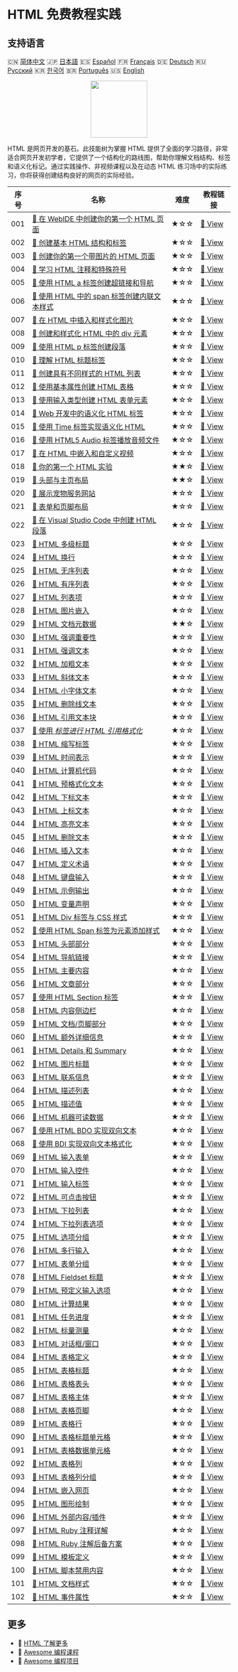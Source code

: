 # HTML 免费教程实践

## 支持语言

🇨🇳 [简体中文](README_zh.md) 🇯🇵 [日本語](README_ja.md) 🇪🇸 [Español](README_es.md) 🇫🇷 [Français](README_fr.md) 🇩🇪 [Deutsch](README_de.md) 🇷🇺 [Русский](README_ru.md) 🇰🇷 [한국어](README_ko.md) 🇧🇷 [Português](README_pt.md) 🇺🇸 [English](README.md) 

<div align="center">
<img width="128px" src="https://file.labex.io/path/NrasuEoAvSam.png">
</div>

HTML 是网页开发的基石。此技能树为掌握 HTML 提供了全面的学习路径，非常适合网页开发初学者，它提供了一个结构化的路线图，帮助你理解文档结构、标签和语义化标记。通过实践操作、非视频课程以及在动态 HTML 练习场中的实际练习，你将获得创建结构良好的网页的实际经验。

|   序号 | 名称                                                                                                                                             | 难度   | 教程链接                                                                                                     |
|--------|--------------------------------------------------------------------------------------------------------------------------------------------------|--------|--------------------------------------------------------------------------------------------------------------|
|    001 | [📖 在 WebIDE 中创建你的第一个 HTML 页面](https://labex.io/zh/tutorials/html-create-your-first-html-page-in-webide-451041)                       | ★☆☆    | [🔗 View](https://labex.io/zh/tutorials/html-create-your-first-html-page-in-webide-451041)                   |
|    002 | [📖 创建基本 HTML 结构和标签](https://labex.io/zh/tutorials/css-create-basic-html-structure-and-tags-451029)                                     | ★☆☆    | [🔗 View](https://labex.io/zh/tutorials/css-create-basic-html-structure-and-tags-451029)                     |
|    003 | [📖 创建你的第一个带图片的 HTML 页面](https://labex.io/zh/tutorials/javascript-create-your-first-html-page-with-image-451042)                    | ★☆☆    | [🔗 View](https://labex.io/zh/tutorials/javascript-create-your-first-html-page-with-image-451042)            |
|    004 | [📖 学习 HTML 注释和特殊符号](https://labex.io/zh/tutorials/html-learn-html-comments-and-special-symbols-451065)                                 | ★☆☆    | [🔗 View](https://labex.io/zh/tutorials/html-learn-html-comments-and-special-symbols-451065)                 |
|    005 | [📖 使用 HTML a 标签创建超链接和导航](https://labex.io/zh/tutorials/javascript-create-hyperlinks-and-navigation-with-html-a-tags-451037)         | ★☆☆    | [🔗 View](https://labex.io/zh/tutorials/javascript-create-hyperlinks-and-navigation-with-html-a-tags-451037) |
|    006 | [📖 使用 HTML 中的 span 标签创建内联文本样式](https://labex.io/zh/tutorials/javascript-create-inline-text-styling-with-span-tags-in-html-451038) | ★☆☆    | [🔗 View](https://labex.io/zh/tutorials/javascript-create-inline-text-styling-with-span-tags-in-html-451038) |
|    007 | [📖 在 HTML 中插入和样式化图片](https://labex.io/zh/tutorials/html-insert-and-style-images-in-html-452362)                                       | ★☆☆    | [🔗 View](https://labex.io/zh/tutorials/html-insert-and-style-images-in-html-452362)                         |
|    008 | [📖 创建和样式化 HTML 中的 div 元素](https://labex.io/zh/tutorials/javascript-create-and-style-div-elements-in-html-451028)                      | ★☆☆    | [🔗 View](https://labex.io/zh/tutorials/javascript-create-and-style-div-elements-in-html-451028)             |
|    009 | [📖 使用 HTML p 标签创建段落](https://labex.io/zh/tutorials/html-create-paragraphs-with-html-p-tag-451039)                                       | ★☆☆    | [🔗 View](https://labex.io/zh/tutorials/html-create-paragraphs-with-html-p-tag-451039)                       |
|    010 | [📖 理解 HTML 标题标签](https://labex.io/zh/tutorials/javascript-understand-html-heading-tags-451082)                                            | ★☆☆    | [🔗 View](https://labex.io/zh/tutorials/javascript-understand-html-heading-tags-451082)                      |
|    011 | [📖 创建具有不同样式的 HTML 列表](https://labex.io/zh/tutorials/css-create-html-lists-with-different-styles-451035)                              | ★☆☆    | [🔗 View](https://labex.io/zh/tutorials/css-create-html-lists-with-different-styles-451035)                  |
|    012 | [📖 使用基本属性创建 HTML 表格](https://labex.io/zh/tutorials/css-create-html-tables-with-basic-attributes-451036)                               | ★☆☆    | [🔗 View](https://labex.io/zh/tutorials/css-create-html-tables-with-basic-attributes-451036)                 |
|    013 | [📖 使用输入类型创建 HTML 表单元素](https://labex.io/zh/tutorials/css-create-html-form-elements-with-input-types-451034)                         | ★☆☆    | [🔗 View](https://labex.io/zh/tutorials/css-create-html-form-elements-with-input-types-451034)               |
|    014 | [📖 Web 开发中的语义化 HTML 标签](https://labex.io/zh/tutorials/css-semantic-html-tags-in-web-development-451083)                                | ★☆☆    | [🔗 View](https://labex.io/zh/tutorials/css-semantic-html-tags-in-web-development-451083)                    |
|    015 | [📖 使用 Time 标签实现语义化 HTML](https://labex.io/zh/tutorials/css-use-time-tag-for-semantic-html-451085)                                      | ★☆☆    | [🔗 View](https://labex.io/zh/tutorials/css-use-time-tag-for-semantic-html-451085)                           |
|    016 | [📖 使用 HTML5 Audio 标签播放音频文件](https://labex.io/zh/tutorials/html-play-audio-files-with-html5-audio-tag-451070)                          | ★☆☆    | [🔗 View](https://labex.io/zh/tutorials/html-play-audio-files-with-html5-audio-tag-451070)                   |
|    017 | [📖 在 HTML 中嵌入和自定义视频](https://labex.io/zh/tutorials/html-embed-and-customize-video-in-html-451045)                                     | ★☆☆    | [🔗 View](https://labex.io/zh/tutorials/html-embed-and-customize-video-in-html-451045)                       |
|    018 | [📖 你的第一个 HTML 实验](https://labex.io/zh/tutorials/html-your-first-html-lab-92740)                                                          | ★★☆    | [🔗 View](https://labex.io/zh/tutorials/html-your-first-html-lab-92740)                                      |
|    019 | [📖 头部与主页布局](https://labex.io/zh/tutorials/html-header-and-home-layout-271712)                                                            | ★★☆    | [🔗 View](https://labex.io/zh/tutorials/html-header-and-home-layout-271712)                                  |
|    020 | [📖 展示宠物服务网站](https://labex.io/zh/tutorials/html-showcase-pet-services-website-271713)                                                   | ★☆☆    | [🔗 View](https://labex.io/zh/tutorials/html-showcase-pet-services-website-271713)                           |
|    021 | [📖 表单和页脚布局](https://labex.io/zh/tutorials/html-form-and-footer-layout-271711)                                                            | ★☆☆    | [🔗 View](https://labex.io/zh/tutorials/html-form-and-footer-layout-271711)                                  |
|    022 | [📖 在 Visual Studio Code 中创建 HTML 段落](https://labex.io/zh/tutorials/html-create-html-paragraphs-in-visual-studio-code-70813)               | ★☆☆    | [🔗 View](https://labex.io/zh/tutorials/html-create-html-paragraphs-in-visual-studio-code-70813)             |
|    023 | [📖 HTML 多级标题](https://labex.io/zh/tutorials/html-html-headings-of-various-levels-70769)                                                     | ★☆☆    | [🔗 View](https://labex.io/zh/tutorials/html-html-headings-of-various-levels-70769)                          |
|    024 | [📖 HTML 换行](https://labex.io/zh/tutorials/html-html-line-break-70715)                                                                         | ★☆☆    | [🔗 View](https://labex.io/zh/tutorials/html-html-line-break-70715)                                          |
|    025 | [📖 HTML 无序列表](https://labex.io/zh/tutorials/html-html-unordered-list-70875)                                                                 | ★☆☆    | [🔗 View](https://labex.io/zh/tutorials/html-html-unordered-list-70875)                                      |
|    026 | [📖 HTML 有序列表](https://labex.io/zh/tutorials/html-html-ordered-list-70806)                                                                   | ★☆☆    | [🔗 View](https://labex.io/zh/tutorials/html-html-ordered-list-70806)                                        |
|    027 | [📖 HTML 列表项](https://labex.io/zh/tutorials/html-html-list-item-70788)                                                                        | ★☆☆    | [🔗 View](https://labex.io/zh/tutorials/html-html-list-item-70788)                                           |
|    028 | [📖 HTML 图片嵌入](https://labex.io/zh/tutorials/html-html-image-embedding-70777)                                                                | ★☆☆    | [🔗 View](https://labex.io/zh/tutorials/html-html-image-embedding-70777)                                     |
|    029 | [📖 HTML 文档元数据](https://labex.io/zh/tutorials/html-html-document-metadata-70765)                                                            | ★★☆    | [🔗 View](https://labex.io/zh/tutorials/html-html-document-metadata-70765)                                   |
|    030 | [📖 HTML 强调重要性](https://labex.io/zh/tutorials/html-html-strong-importance-70843)                                                            | ★☆☆    | [🔗 View](https://labex.io/zh/tutorials/html-html-strong-importance-70843)                                   |
|    031 | [📖 HTML 强调文本](https://labex.io/zh/tutorials/html-html-emphasized-text-70749)                                                                | ★☆☆    | [🔗 View](https://labex.io/zh/tutorials/html-html-emphasized-text-70749)                                     |
|    032 | [📖 HTML 加粗文本](https://labex.io/zh/tutorials/html-html-bold-text-70706)                                                                      | ★☆☆    | [🔗 View](https://labex.io/zh/tutorials/html-html-bold-text-70706)                                           |
|    033 | [📖 HTML 斜体文本](https://labex.io/zh/tutorials/html-html-italic-text-70773)                                                                    | ★☆☆    | [🔗 View](https://labex.io/zh/tutorials/html-html-italic-text-70773)                                         |
|    034 | [📖 HTML 小字体文本](https://labex.io/zh/tutorials/html-html-small-print-70835)                                                                  | ★☆☆    | [🔗 View](https://labex.io/zh/tutorials/html-html-small-print-70835)                                         |
|    035 | [📖 HTML 删除线文本](https://labex.io/zh/tutorials/html-html-strikethrough-text-70841)                                                           | ★☆☆    | [🔗 View](https://labex.io/zh/tutorials/html-html-strikethrough-text-70841)                                  |
|    036 | [📖 HTML 引用文本块](https://labex.io/zh/tutorials/html-html-quoted-text-block-70714)                                                            | ★☆☆    | [🔗 View](https://labex.io/zh/tutorials/html-html-quoted-text-block-70714)                                   |
|    037 | [📖 使用 <cite> 标签进行 HTML 引用格式化](https://labex.io/zh/tutorials/html-html-citation-formatting-with-cite-tag-70723)                       | ★☆☆    | [🔗 View](https://labex.io/zh/tutorials/html-html-citation-formatting-with-cite-tag-70723)                   |
|    038 | [📖 HTML 缩写标签](https://labex.io/zh/tutorials/html-abbreviation-tag-70700)                                                                    | ★☆☆    | [🔗 View](https://labex.io/zh/tutorials/html-abbreviation-tag-70700)                                         |
|    039 | [📖 HTML 时间表示](https://labex.io/zh/tutorials/html-html-time-representation-70868)                                                            | ★☆☆    | [🔗 View](https://labex.io/zh/tutorials/html-html-time-representation-70868)                                 |
|    040 | [📖 HTML 计算机代码](https://labex.io/zh/tutorials/html-html-computer-code-70725)                                                                | ★☆☆    | [🔗 View](https://labex.io/zh/tutorials/html-html-computer-code-70725)                                       |
|    041 | [📖 HTML 预格式化文本](https://labex.io/zh/tutorials/html-html-preformatted-text-70817)                                                          | ★☆☆    | [🔗 View](https://labex.io/zh/tutorials/html-html-preformatted-text-70817)                                   |
|    042 | [📖 HTML 下标文本](https://labex.io/zh/tutorials/html-html-subscript-text-70847)                                                                 | ★☆☆    | [🔗 View](https://labex.io/zh/tutorials/html-html-subscript-text-70847)                                      |
|    043 | [📖 HTML 上标文本](https://labex.io/zh/tutorials/html-html-superscript-text-70851)                                                               | ★☆☆    | [🔗 View](https://labex.io/zh/tutorials/html-html-superscript-text-70851)                                    |
|    044 | [📖 HTML 高亮文本](https://labex.io/zh/tutorials/html-html-highlighted-text-70796)                                                               | ★☆☆    | [🔗 View](https://labex.io/zh/tutorials/html-html-highlighted-text-70796)                                    |
|    045 | [📖 HTML 删除文本](https://labex.io/zh/tutorials/html-html-deleted-text-70736)                                                                   | ★☆☆    | [🔗 View](https://labex.io/zh/tutorials/html-html-deleted-text-70736)                                        |
|    046 | [📖 HTML 插入文本](https://labex.io/zh/tutorials/html-html-inserted-text-70781)                                                                  | ★☆☆    | [🔗 View](https://labex.io/zh/tutorials/html-html-inserted-text-70781)                                       |
|    047 | [📖 HTML 定义术语](https://labex.io/zh/tutorials/html-html-definition-term-70740)                                                                | ★☆☆    | [🔗 View](https://labex.io/zh/tutorials/html-html-definition-term-70740)                                     |
|    048 | [📖 HTML 键盘输入](https://labex.io/zh/tutorials/html-html-keyboard-input-70783)                                                                 | ★☆☆    | [🔗 View](https://labex.io/zh/tutorials/html-html-keyboard-input-70783)                                      |
|    049 | [📖 HTML 示例输出](https://labex.io/zh/tutorials/html-html-sample-output-70827)                                                                  | ★☆☆    | [🔗 View](https://labex.io/zh/tutorials/html-html-sample-output-70827)                                       |
|    050 | [📖 HTML 变量声明](https://labex.io/zh/tutorials/html-html-variable-declarations-70879)                                                          | ★☆☆    | [🔗 View](https://labex.io/zh/tutorials/html-html-variable-declarations-70879)                               |
|    051 | [📖 HTML Div 标签与 CSS 样式](https://labex.io/zh/tutorials/html-html-div-tag-and-css-styling-70744)                                             | ★☆☆    | [🔗 View](https://labex.io/zh/tutorials/html-html-div-tag-and-css-styling-70744)                             |
|    052 | [📖 使用 HTML Span 标签为元素添加样式](https://labex.io/zh/tutorials/html-styling-elements-with-html-span-70839)                                 | ★☆☆    | [🔗 View](https://labex.io/zh/tutorials/html-styling-elements-with-html-span-70839)                          |
|    053 | [📖 HTML 头部部分](https://labex.io/zh/tutorials/html-html-section-header-70767)                                                                 | ★☆☆    | [🔗 View](https://labex.io/zh/tutorials/html-html-section-header-70767)                                      |
|    054 | [📖 HTML 导航链接](https://labex.io/zh/tutorials/html-html-navigation-links-70800)                                                               | ★☆☆    | [🔗 View](https://labex.io/zh/tutorials/html-html-navigation-links-70800)                                    |
|    055 | [📖 HTML 主要内容](https://labex.io/zh/tutorials/html-html-main-content-70792)                                                                   | ★☆☆    | [🔗 View](https://labex.io/zh/tutorials/html-html-main-content-70792)                                        |
|    056 | [📖 HTML 文章部分](https://labex.io/zh/tutorials/html-html-article-section-70702)                                                                | ★☆☆    | [🔗 View](https://labex.io/zh/tutorials/html-html-article-section-70702)                                     |
|    057 | [📖 使用 HTML Section 标签](https://labex.io/zh/tutorials/html-utilizing-html-section-tag-70831)                                                 | ★☆☆    | [🔗 View](https://labex.io/zh/tutorials/html-utilizing-html-section-tag-70831)                               |
|    058 | [📖 HTML 内容侧边栏](https://labex.io/zh/tutorials/html-html-content-aside-70703)                                                                | ★☆☆    | [🔗 View](https://labex.io/zh/tutorials/html-html-content-aside-70703)                                       |
|    059 | [📖 HTML 文档/页脚部分](https://labex.io/zh/tutorials/html-html-document-footer-section-70761)                                                   | ★☆☆    | [🔗 View](https://labex.io/zh/tutorials/html-html-document-footer-section-70761)                             |
|    060 | [📖 HTML 额外详细信息](https://labex.io/zh/tutorials/html-html-additional-details-70738)                                                         | ★☆☆    | [🔗 View](https://labex.io/zh/tutorials/html-html-additional-details-70738)                                  |
|    061 | [📖 HTML Details 和 Summary](https://labex.io/zh/tutorials/html-html-details-summary-70849)                                                      | ★☆☆    | [🔗 View](https://labex.io/zh/tutorials/html-html-details-summary-70849)                                     |
|    062 | [📖 HTML 图片标题](https://labex.io/zh/tutorials/html-html-figure-caption-70757)                                                                 | ★☆☆    | [🔗 View](https://labex.io/zh/tutorials/html-html-figure-caption-70757)                                      |
|    063 | [📖 HTML 联系信息](https://labex.io/zh/tutorials/html-html-contact-information-70701)                                                            | ★☆☆    | [🔗 View](https://labex.io/zh/tutorials/html-html-contact-information-70701)                                 |
|    064 | [📖 HTML 描述列表](https://labex.io/zh/tutorials/html-html-description-list-70745)                                                               | ★☆☆    | [🔗 View](https://labex.io/zh/tutorials/html-html-description-list-70745)                                    |
|    065 | [📖 HTML 描述值](https://labex.io/zh/tutorials/html-html-description-value-70734)                                                                | ★☆☆    | [🔗 View](https://labex.io/zh/tutorials/html-html-description-value-70734)                                   |
|    066 | [📖 HTML 机器可读数据](https://labex.io/zh/tutorials/html-html-machine-readable-data-70730)                                                      | ★☆☆    | [🔗 View](https://labex.io/zh/tutorials/html-html-machine-readable-data-70730)                               |
|    067 | [📖 使用 HTML BDO 实现双向文本](https://labex.io/zh/tutorials/html-bidirectional-text-with-html-bdo-70712)                                       | ★☆☆    | [🔗 View](https://labex.io/zh/tutorials/html-bidirectional-text-with-html-bdo-70712)                         |
|    068 | [📖 使用 BDI 实现双向文本格式化](https://labex.io/zh/tutorials/html-bidirectional-text-formatting-with-bdi-70710)                                | ★☆☆    | [🔗 View](https://labex.io/zh/tutorials/html-bidirectional-text-formatting-with-bdi-70710)                   |
|    069 | [📖 HTML 输入表单](https://labex.io/zh/tutorials/html-html-input-form-70763)                                                                     | ★☆☆    | [🔗 View](https://labex.io/zh/tutorials/html-html-input-form-70763)                                          |
|    070 | [📖 HTML 输入控件](https://labex.io/zh/tutorials/html-html-input-control-70779)                                                                  | ★☆☆    | [🔗 View](https://labex.io/zh/tutorials/html-html-input-control-70779)                                       |
|    071 | [📖 HTML 输入标签](https://labex.io/zh/tutorials/html-html-input-label-70784)                                                                    | ★☆☆    | [🔗 View](https://labex.io/zh/tutorials/html-html-input-label-70784)                                         |
|    072 | [📖 HTML 可点击按钮](https://labex.io/zh/tutorials/html-html-clickable-button-70717)                                                             | ★☆☆    | [🔗 View](https://labex.io/zh/tutorials/html-html-clickable-button-70717)                                    |
|    073 | [📖 HTML 下拉列表](https://labex.io/zh/tutorials/html-html-dropdown-list-70833)                                                                  | ★☆☆    | [🔗 View](https://labex.io/zh/tutorials/html-html-dropdown-list-70833)                                       |
|    074 | [📖 HTML 下拉列表选项](https://labex.io/zh/tutorials/html-html-select-list-option-70810)                                                         | ★☆☆    | [🔗 View](https://labex.io/zh/tutorials/html-html-select-list-option-70810)                                  |
|    075 | [📖 HTML 选项分组](https://labex.io/zh/tutorials/html-html-option-grouping-70808)                                                                | ★☆☆    | [🔗 View](https://labex.io/zh/tutorials/html-html-option-grouping-70808)                                     |
|    076 | [📖 HTML 多行输入](https://labex.io/zh/tutorials/html-html-multiline-input-70860)                                                                | ★☆☆    | [🔗 View](https://labex.io/zh/tutorials/html-html-multiline-input-70860)                                     |
|    077 | [📖 HTML 表单分组](https://labex.io/zh/tutorials/html-html-form-grouping-70756)                                                                  | ★☆☆    | [🔗 View](https://labex.io/zh/tutorials/html-html-form-grouping-70756)                                       |
|    078 | [📖 HTML Fieldset 标题](https://labex.io/zh/tutorials/html-html-fieldset-caption-70786)                                                          | ★☆☆    | [🔗 View](https://labex.io/zh/tutorials/html-html-fieldset-caption-70786)                                    |
|    079 | [📖 HTML 预定义输入选项](https://labex.io/zh/tutorials/html-html-predefined-input-options-70732)                                                 | ★☆☆    | [🔗 View](https://labex.io/zh/tutorials/html-html-predefined-input-options-70732)                            |
|    080 | [📖 HTML 计算结果](https://labex.io/zh/tutorials/html-html-calculation-result-70812)                                                             | ★☆☆    | [🔗 View](https://labex.io/zh/tutorials/html-html-calculation-result-70812)                                  |
|    081 | [📖 HTML 任务进度](https://labex.io/zh/tutorials/html-html-task-progress-70819)                                                                  | ★☆☆    | [🔗 View](https://labex.io/zh/tutorials/html-html-task-progress-70819)                                       |
|    082 | [📖 HTML 标量测量](https://labex.io/zh/tutorials/html-html-scalar-measurement-70798)                                                             | ★☆☆    | [🔗 View](https://labex.io/zh/tutorials/html-html-scalar-measurement-70798)                                  |
|    083 | [📖 HTML 对话框/窗口](https://labex.io/zh/tutorials/html-html-dialog-box-window-70742)                                                           | ★☆☆    | [🔗 View](https://labex.io/zh/tutorials/html-html-dialog-box-window-70742)                                   |
|    084 | [📖 HTML 表格定义](https://labex.io/zh/tutorials/html-html-table-definition-70852)                                                               | ★☆☆    | [🔗 View](https://labex.io/zh/tutorials/html-html-table-definition-70852)                                    |
|    085 | [📖 HTML 表格标题](https://labex.io/zh/tutorials/html-html-table-caption-70721)                                                                  | ★☆☆    | [🔗 View](https://labex.io/zh/tutorials/html-html-table-caption-70721)                                       |
|    086 | [📖 HTML 表格表头](https://labex.io/zh/tutorials/html-html-table-header-70866)                                                                   | ★☆☆    | [🔗 View](https://labex.io/zh/tutorials/html-html-table-header-70866)                                        |
|    087 | [📖 HTML 表格主体](https://labex.io/zh/tutorials/html-html-table-body-70854)                                                                     | ★☆☆    | [🔗 View](https://labex.io/zh/tutorials/html-html-table-body-70854)                                          |
|    088 | [📖 HTML 表格页脚](https://labex.io/zh/tutorials/html-html-table-footer-70862)                                                                   | ★☆☆    | [🔗 View](https://labex.io/zh/tutorials/html-html-table-footer-70862)                                        |
|    089 | [📖 HTML 表格行](https://labex.io/zh/tutorials/html-html-table-row-70872)                                                                        | ★☆☆    | [🔗 View](https://labex.io/zh/tutorials/html-html-table-row-70872)                                           |
|    090 | [📖 HTML 表格标题单元格](https://labex.io/zh/tutorials/html-html-table-header-cell-70864)                                                        | ★☆☆    | [🔗 View](https://labex.io/zh/tutorials/html-html-table-header-cell-70864)                                   |
|    091 | [📖 HTML 表格数据单元格](https://labex.io/zh/tutorials/html-html-table-data-cell-70856)                                                          | ★☆☆    | [🔗 View](https://labex.io/zh/tutorials/html-html-table-data-cell-70856)                                     |
|    092 | [📖 HTML 表格列](https://labex.io/zh/tutorials/html-html-table-column-70726)                                                                     | ★☆☆    | [🔗 View](https://labex.io/zh/tutorials/html-html-table-column-70726)                                        |
|    093 | [📖 HTML 表格列分组](https://labex.io/zh/tutorials/html-html-table-column-grouping-70728)                                                        | ★☆☆    | [🔗 View](https://labex.io/zh/tutorials/html-html-table-column-grouping-70728)                               |
|    094 | [📖 HTML 嵌入网页](https://labex.io/zh/tutorials/html-html-embedded-html-page-70775)                                                             | ★☆☆    | [🔗 View](https://labex.io/zh/tutorials/html-html-embedded-html-page-70775)                                  |
|    095 | [📖 HTML 图形绘制](https://labex.io/zh/tutorials/html-html-graphic-drawing-70719)                                                                | ★☆☆    | [🔗 View](https://labex.io/zh/tutorials/html-html-graphic-drawing-70719)                                     |
|    096 | [📖 HTML 外部内容/插件](https://labex.io/zh/tutorials/html-html-external-content-plugin-70752)                                                   | ★☆☆    | [🔗 View](https://labex.io/zh/tutorials/html-html-external-content-plugin-70752)                             |
|    097 | [📖 HTML Ruby 注释详解](https://labex.io/zh/tutorials/html-html-ruby-annotation-explanation-70823)                                               | ★☆☆    | [🔗 View](https://labex.io/zh/tutorials/html-html-ruby-annotation-explanation-70823)                         |
|    098 | [📖 HTML Ruby 注解后备方案](https://labex.io/zh/tutorials/html-html-ruby-annotation-fallback-70821)                                              | ★☆☆    | [🔗 View](https://labex.io/zh/tutorials/html-html-ruby-annotation-fallback-70821)                            |
|    099 | [📖 HTML 模板定义](https://labex.io/zh/tutorials/html-html-template-definition-70858)                                                            | ★☆☆    | [🔗 View](https://labex.io/zh/tutorials/html-html-template-definition-70858)                                 |
|    100 | [📖 HTML 脚本禁用内容](https://labex.io/zh/tutorials/html-html-script-disabled-content-70802)                                                    | ★☆☆    | [🔗 View](https://labex.io/zh/tutorials/html-html-script-disabled-content-70802)                             |
|    101 | [📖 HTML 文档样式](https://labex.io/zh/tutorials/html-html-document-style-70845)                                                                 | ★☆☆    | [🔗 View](https://labex.io/zh/tutorials/html-html-document-style-70845)                                      |
|    102 | [📖 HTML 事件属性](https://labex.io/zh/tutorials/html-html-event-attributes-70754)                                                               | ★☆☆    | [🔗 View](https://labex.io/zh/tutorials/html-html-event-attributes-70754)                                    |

## 更多

- 🔗 [HTML 了解更多](https://labex.io/zh/skilltrees/html)
- 🔗 [Awesome 编程课程](https://github.com/labex-labs/awesome-programming-courses)
- 🔗 [Awesome 编程项目](https://github.com/labex-labs/awesome-programming-projects)

